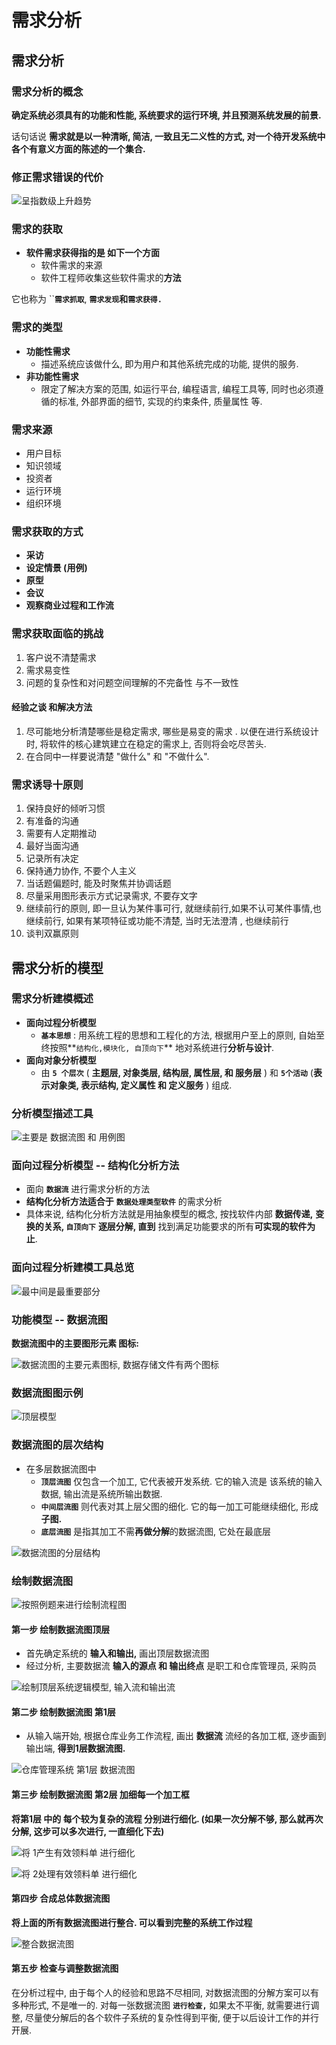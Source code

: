 # 需求分析

## 需求分析

### 需求分析的概念

**确定系统必须具有的功能和性能,  系统要求的运行环境, 并且预测系统发展的前景.**

话句话说 **需求就是以一种清晰, 简洁, 一致且无二义性的方式,  对一个待开发系统中各个有意义方面的陈述的一个集合.**

### 修正需求错误的代价

![&#x5448;&#x6307;&#x6570;&#x7EA7;&#x4E0A;&#x5347;&#x8D8B;&#x52BF;](../.gitbook/assets/image%20%28158%29.png)

### 需求的获取

* **软件需求获得指的是 如下一个方面**
  * 软件需求的来源
  * 软件工程师收集这些软件需求的**方法**

它也称为 ``**`需求抓取`**, **`需求发现`**和**`需求获得.`**

### 需求的类型

* **功能性需求**
  * 描述系统应该做什么, 即为用户和其他系统完成的功能, 提供的服务.
* **非功能性需求**
  * 限定了解决方案的范围, 如运行平台, 编程语言, 编程工具等,  同时也必须遵循的标准, 外部界面的细节, 实现的约束条件, 质量属性 等.

### 需求来源

* 用户目标
* 知识领域
* 投资者
* 运行环境
* 组织环境

### 需求获取的方式

* **采访**
* **设定情景 \(用例\)**
* **原型**
* **会议**
* **观察商业过程和工作流**

### 需求获取面临的挑战

1. 客户说不清楚需求
2. 需求易变性
3. 问题的复杂性和对问题空间理解的不完备性 与不一致性

#### **经验之谈 和解决方法**  

1. 尽可能地分析清楚哪些是稳定需求,  哪些是易变的需求 .  以便在进行系统设计时, 将软件的核心建筑建立在稳定的需求上, 否则将会吃尽苦头.
2. 在合同中一样要说清楚 "做什么"  和 "不做什么".

### 需求诱导十原则

1. 保持良好的倾听习惯
2. 有准备的沟通
3. 需要有人定期推动
4. 最好当面沟通
5. 记录所有决定
6. 保持通力协作, 不要个人主义
7. 当话题偏题时, 能及时聚焦并协调话题
8. 尽量采用图形表示方式记录需求, 不要存文字
9. 继续前行的原则, 即一旦认为某件事可行, 就继续前行,如果不认可某件事情,也继续前行, 如果有某项特征或功能不清楚, 当时无法澄清 , 也继续前行
10. 谈判双赢原则

## 需求分析的模型

### 需求分析建模概述

* **面向过程分析模型**
  * **`基本思想`** :  用系统工程的思想和工程化的方法, 根据用户至上的原则, 自始至终按照**`结构化,模块化, 自顶向下`** 地对系统进行**分析与设计**.
* **面向对象分析模型**
  * 由 **`5 个层次`** \( **主题层,  对象类层,  结构层,  属性层,  和 服务层** \)  和 **`5个活动`** \(**表示对象类, 表示结构, 定义属性 和 定义服务** \) 组成.

### 分析模型描述工具

![&#x4E3B;&#x8981;&#x662F; &#x6570;&#x636E;&#x6D41;&#x56FE; &#x548C; &#x7528;&#x4F8B;&#x56FE;](../.gitbook/assets/image%20%2887%29.png)

### 面向过程分析模型  -- 结构化分析方法

* 面向 **`数据流`** 进行需求分析的方法
* **结构化分析方法适合于** **`数据处理类型软件`** 的需求分析
* 具体来说, 结构化分析方法就是用抽象模型的概念,  按找软件内部 **数据传递,** **变换的关系, `自顶向下`**  **逐层分解, 直到** 找到满足功能要求的所有**可实现的软件为止**.

### 面向过程分析建模工具总览

![&#x6700;&#x4E2D;&#x95F4;&#x662F;&#x6700;&#x91CD;&#x8981;&#x90E8;&#x5206;](../.gitbook/assets/image%20%2830%29.png)

### 功能模型  -- 数据流图

**数据流图中的主要图形元素 图标:**

![&#x6570;&#x636E;&#x6D41;&#x56FE;&#x7684;&#x4E3B;&#x8981;&#x5143;&#x7D20;&#x56FE;&#x6807;,  &#x6570;&#x636E;&#x5B58;&#x50A8;&#x6587;&#x4EF6;&#x6709;&#x4E24;&#x4E2A;&#x56FE;&#x6807;](../.gitbook/assets/image%20%2864%29.png)

### 数据流图图示例

![&#x9876;&#x5C42;&#x6A21;&#x578B;](../.gitbook/assets/image%20%28219%29.png)

### 数据流图的层次结构

* 在多层数据流图中
  * **`顶层流图`** 仅包含一个加工, 它代表被开发系统.  它的输入流是 该系统的输入数据,  输出流是系统所输出数据.
  * **`中间层流图`**  则代表对其上层父图的细化.  它的每一加工可能继续细化, 形成**子图.**
  * **`底层流图`**  是指其加工不需**再做分解**的数据流图,  它处在最底层

![&#x6570;&#x636E;&#x6D41;&#x56FE;&#x7684;&#x5206;&#x5C42;&#x7ED3;&#x6784;](../.gitbook/assets/image%20%2892%29.png)

### 绘制数据流图

![&#x6309;&#x7167;&#x4F8B;&#x9898;&#x6765;&#x8FDB;&#x884C;&#x7ED8;&#x5236;&#x6D41;&#x7A0B;&#x56FE;](../.gitbook/assets/image%20%28111%29.png)

#### 第一步  绘制数据流图顶层 

* 首先确定系统的 **输入和输出,**  画出顶层数据流图
* 经过分析, 主要数据流 **输入的源点  和 输出终点**  是职工和仓库管理员, 采购员

![&#x7ED8;&#x5236;&#x9876;&#x5C42;&#x7CFB;&#x7EDF;&#x903B;&#x8F91;&#x6A21;&#x578B;, &#x8F93;&#x5165;&#x6D41;&#x548C;&#x8F93;&#x51FA;&#x6D41;](../.gitbook/assets/image%20%28214%29.png)

#### 第二步  绘制数据流图  第1层

* 从输入端开始,  根据仓库业务工作流程, 画出 **数据流** 流经的各加工框, 逐步画到输出端, **得到1层数据流图.**

![&#x4ED3;&#x5E93;&#x7BA1;&#x7406;&#x7CFB;&#x7EDF; &#x7B2C;1&#x5C42; &#x6570;&#x636E;&#x6D41;&#x56FE;](../.gitbook/assets/image%20%28237%29.png)

#### 第三步  绘制数据流图  第2层   加细每一个加工框

**将第1层 中的   每个较为复杂的流程  分别进行细化. \(如果一次分解不够, 那么就再次分解,  这步可以多次进行,  一直细化下去\)**

![&#x5C06; 1&#x4EA7;&#x751F;&#x6709;&#x6548;&#x9886;&#x6599;&#x5355; &#x8FDB;&#x884C;&#x7EC6;&#x5316;](../.gitbook/assets/image%20%28197%29.png)

![&#x5C06; 2&#x5904;&#x7406;&#x6709;&#x6548;&#x9886;&#x6599;&#x5355;  &#x8FDB;&#x884C;&#x7EC6;&#x5316;](../.gitbook/assets/image%20%28101%29.png)

#### **第四步  合成总体数据流图**

**将上面的所有数据流图进行整合.  可以看到完整的系统工作过程**

![&#x6574;&#x5408;&#x6570;&#x636E;&#x6D41;&#x56FE;](../.gitbook/assets/image%20%287%29.png)

#### 第五步  检查与调整数据流图

在分析过程中,  由于每个人的经验和思路不尽相同, 对数据流图的分解方案可以有多种形式, 不是唯一的.  对每一张数据流图 **`进行检查,`** 如果太不平衡, 就需要进行调整, 尽量使分解后的各个软件子系统的复杂性得到平衡,  便于以后设计工作的并行开展.





